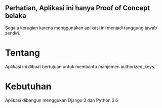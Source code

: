 ## Perhatian, Aplikasi ini hanya Proof of Concept belaka

Segala kerugian karena menggunakan aplikasi ini menjadi tanggung jawab sendiri.

# Tentang

Aplikasi ini dibuat bertujuan untuk membantu manjemen authorized_keys. 

# Kebutuhan 
Aplikasi dibangun menggukan Django 3 dan Python 3.6

